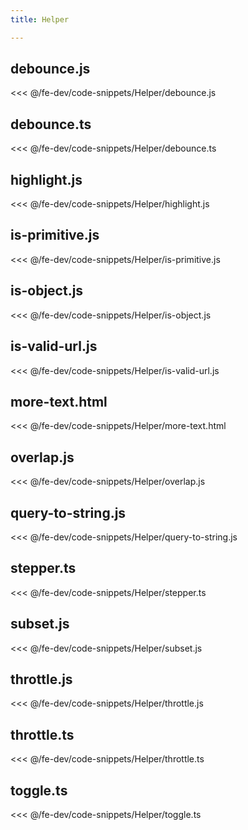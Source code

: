 ```yaml
---
title: Helper

---
```


## debounce.js
<<< @/fe-dev/code-snippets/Helper/debounce.js

## debounce.ts
<<< @/fe-dev/code-snippets/Helper/debounce.ts

## highlight.js
<<< @/fe-dev/code-snippets/Helper/highlight.js

## is-primitive.js
<<< @/fe-dev/code-snippets/Helper/is-primitive.js

## is-object.js
<<< @/fe-dev/code-snippets/Helper/is-object.js

## is-valid-url.js
<<< @/fe-dev/code-snippets/Helper/is-valid-url.js

## more-text.html
<<< @/fe-dev/code-snippets/Helper/more-text.html

## overlap.js
<<< @/fe-dev/code-snippets/Helper/overlap.js

## query-to-string.js
<<< @/fe-dev/code-snippets/Helper/query-to-string.js

## stepper.ts
<<< @/fe-dev/code-snippets/Helper/stepper.ts

## subset.js
<<< @/fe-dev/code-snippets/Helper/subset.js

## throttle.js
<<< @/fe-dev/code-snippets/Helper/throttle.js

## throttle.ts
<<< @/fe-dev/code-snippets/Helper/throttle.ts

## toggle.ts
<<< @/fe-dev/code-snippets/Helper/toggle.ts

